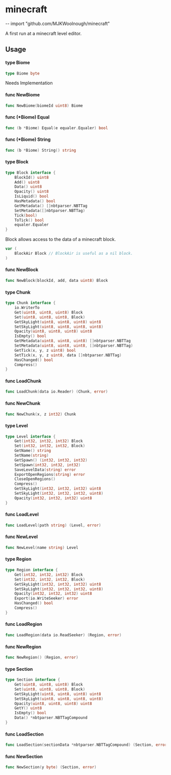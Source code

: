 # minecraft
--
    import "github.com/MJKWoolnough/minecraft"

A first run at a minecraft level editor.

## Usage

#### type Biome

```go
type Biome byte
```

Needs Implementation

#### func  NewBiome

```go
func NewBiome(biomeId uint8) Biome
```

#### func (*Biome) Equal

```go
func (b *Biome) Equal(e equaler.Equaler) bool
```

#### func (*Biome) String

```go
func (b *Biome) String() string
```

#### type Block

```go
type Block interface {
	BlockId() uint8
	Add() uint8
	Data() uint8
	Opacity() uint8
	IsLiquid() bool
	HasMetadata() bool
	GetMetadata() []nbtparser.NBTTag
	SetMetadata([]nbtparser.NBTTag)
	Tick(bool)
	ToTick() bool
	equaler.Equaler
}
```

Block allows access to the data of a minecraft block.

```go
var (
	BlockAir Block // BlockAir is useful as a nil block.
)
```

#### func  NewBlock

```go
func NewBlock(blockId, add, data uint8) Block
```

#### type Chunk

```go
type Chunk interface {
	io.WriterTo
	Get(uint8, uint8, uint8) Block
	Set(uint8, uint8, uint8, Block)
	GetSkyLight(uint8, uint8, uint8) uint8
	SetSkyLight(uint8, uint8, uint8, uint8)
	Opacity(uint8, uint8, uint8) uint8
	IsEmpty() bool
	GetMetadata(uint8, uint8, uint8) []nbtparser.NBTTag
	SetMetadata(uint8, uint8, uint8, []nbtparser.NBTTag)
	GetTick(x, y, z uint8) bool
	SetTick(x, y, z uint8, data []nbtparser.NBTTag)
	HasChanged() bool
	Compress()
}
```


#### func  LoadChunk

```go
func LoadChunk(data io.Reader) (Chunk, error)
```

#### func  NewChunk

```go
func NewChunk(x, z int32) Chunk
```

#### type Level

```go
type Level interface {
	Get(int32, int32, int32) Block
	Set(int32, int32, int32, Block)
	GetName() string
	SetName(string)
	GetSpawn() (int32, int32, int32)
	SetSpawn(int32, int32, int32)
	SaveLevelData(string) error
	ExportOpenRegions(string) error
	CloseOpenRegions()
	Compress()
	GetSkyLight(int32, int32, int32) uint8
	SetSkyLight(int32, int32, int32, uint8)
	Opacity(int32, int32, int32) uint8
}
```


#### func  LoadLevel

```go
func LoadLevel(path string) (Level, error)
```

#### func  NewLevel

```go
func NewLevel(name string) Level
```

#### type Region

```go
type Region interface {
	Get(int32, int32, int32) Block
	Set(int32, int32, int32, Block)
	GetSkyLight(int32, int32, int32) uint8
	SetSkyLight(int32, int32, int32, uint8)
	Opacity(int32, int32, int32) uint8
	Export(io.WriteSeeker) error
	HasChanged() bool
	Compress()
}
```


#### func  LoadRegion

```go
func LoadRegion(data io.ReadSeeker) (Region, error)
```

#### func  NewRegion

```go
func NewRegion() (Region, error)
```

#### type Section

```go
type Section interface {
	Get(uint8, uint8, uint8) Block
	Set(uint8, uint8, uint8, Block)
	GetSkyLight(uint8, uint8, uint8) uint8
	SetSkyLight(uint8, uint8, uint8, uint8)
	Opacity(uint8, uint8, uint8) uint8
	GetY() uint8
	IsEmpty() bool
	Data() *nbtparser.NBTTagCompound
}
```


#### func  LoadSection

```go
func LoadSection(sectionData *nbtparser.NBTTagCompound) (Section, error)
```

#### func  NewSection

```go
func NewSection(y byte) (Section, error)
```
